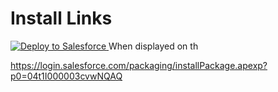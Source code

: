 # Install Links


<a href="https://githubsfdeploy.herokuapp.com?owner=carlosandthefifth&repo=DataManager">
  <img alt="Deploy to Salesforce"
       src="https://raw.githubusercontent.com/afawcett/githubsfdeploy/master/src/main/webapp/resources/img/deploy.png">
</a>
When displayed on th

https://login.salesforce.com/packaging/installPackage.apexp?p0=04t1I000003cvwNQAQ

